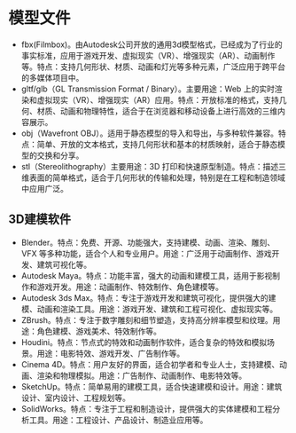 # 模型文件
+ fbx(Filmbox)。由Autodesk公司开放的通用3d模型格式，已经成为了行业的事实标准，应用于游戏开发、虚拟现实（VR）、增强现实（AR）、动画制作等。特点：支持几何形状、材质、动画和灯光等多种元素，广泛应用于跨平台的多媒体项目中。
+ gltf/glb（GL Transmission Format / Binary）。主要用途：Web 上的实时渲染和虚拟现实（VR）、增强现实（AR）应用。特点：开放标准的格式，支持几何、材质、动画和物理特性，适合于在浏览器和移动设备上进行高效的三维内容展示。
+ obj（Wavefront OBJ）。适用于静态模型的导入和导出，与多种软件兼容。特点：简单、开放的文本格式，支持几何形状和基本的材质映射，适合于静态模型的交换和分享。
+ stl（Stereolithography）主要用途：3D 打印和快速原型制造。特点：描述三维表面的简单格式，适合于几何形状的传输和处理，特别是在工程和制造领域中应用广泛。

## 3D建模软件
+ Blender。特点：免费、开源、功能强大，支持建模、动画、渲染、雕刻、VFX 等多种功能，适合个人和专业用户。用途：广泛用于动画制作、游戏开发、建筑可视化等。
+ Autodesk Maya。特点：功能丰富，强大的动画和建模工具，适用于影视制作和游戏开发。用途：动画制作、特效制作、角色建模等。
+ Autodesk 3ds Max。特点：专注于游戏开发和建筑可视化，提供强大的建模、动画和渲染工具。用途：游戏开发、建筑和工程可视化、虚拟现实等。
+ ZBrush。特点：专注于数字雕刻和细节塑造，支持高分辨率模型和纹理。用途：角色建模、游戏美术、特效制作等。
+ Houdini。特点：节点式的特效和动画制作软件，适合复杂的特效和模拟场景。用途：电影特效、游戏开发、广告制作等。
+ Cinema 4D。特点：用户友好的界面，适合初学者和专业人士，支持建模、动画、渲染和物理模拟。用途：广告制作、动画制作、电影特效等。
+ SketchUp。特点：简单易用的建模工具，适合快速建模和设计。用途：建筑设计、室内设计、工程规划等。
+ SolidWorks。特点：专注于工程和制造设计，提供强大的实体建模和工程分析工具。用途：工程设计、产品设计、制造业应用等。
